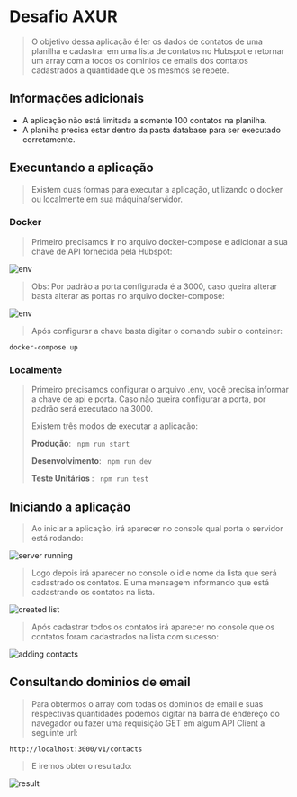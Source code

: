 # Desafio AXUR

>O objetivo dessa aplicação é ler os dados de contatos de uma planilha e cadastrar em uma lista de contatos no Hubspot e retornar um array com a todos os dominios de emails dos contatos cadastrados a quantidade que os mesmos se repete.

## Informações adicionais
- A aplicação não está limitada a somente 100 contatos na planilha.
- A planilha precisa estar dentro da pasta database para ser executado corretamente.

## Execuntando a aplicação

>Existem duas formas para executar a aplicação, utilizando o docker ou localmente em sua máquina/servidor.

### Docker


> Primeiro precisamos ir no arquivo docker-compose e adicionar a sua chave de API fornecida pela Hubspot:


![env](https://i.ibb.co/nsvBQtW/screenshot1.png)


>Obs: Por padrão a porta configurada é a 3000, caso queira alterar basta alterar as portas no arquivo docker-compose:

![env](https://i.ibb.co/9cLPHnF/screenshot2.png)

>Após configurar a chave basta digitar o comando subir o container:

```
docker-compose up
```

### Localmente

<blockquote>
    <p>
        Primeiro precisamos configurar o arquivo .env, você precisa informar a chave de api e porta. Caso não queira configurar a porta, por padrão será executado na 3000. 
    </p>
    <p>Existem três modos de executar a aplicação:</p>
    <p> <strong>Produção</strong>: <code> npm run start </code> </p> 
    <p> <strong>Desenvolvimento</strong>: <code> npm run dev </code> </p>
    <p> <strong>Teste Unitários </strong>: <code> npm run test </code> </p>
</blockquote>

## Iniciando a aplicação

> Ao iniciar a aplicação, irá aparecer no console qual porta o servidor está rodando:

![server running](https://i.ibb.co/CnCD1M4/screenshot3.png)

> Logo depois irá aparecer no console o id e nome da lista que será cadastrado os contatos. E uma mensagem informando que está cadastrando os contatos na lista.

![created list](https://i.ibb.co/gWGmHHJ/screenshot4.png)

> Após cadastrar todos os contatos irá aparecer no console que os contatos foram cadastrados na lista com sucesso:

![adding contacts](https://i.ibb.co/yXSpR95/screenshot5.png)

## Consultando dominios de email

> Para obtermos o array com todas os dominios de email e suas respectivas quantidades podemos digitar na barra de endereço do navegador ou fazer uma requisição GET em algum API Client a seguinte url:

```
http://localhost:3000/v1/contacts
```

> E iremos obter o resultado:

![result](https://i.ibb.co/Vg98wZt/screenshot6.png)

